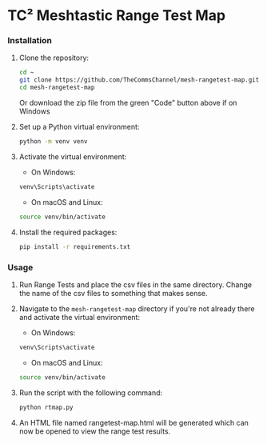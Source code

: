 # TC² Meshtastic Range Test Map

### Installation

1. Clone the repository:

   ```sh
   cd ~
   git clone https://github.com/TheCommsChannel/mesh-rangetest-map.git
   cd mesh-rangetest-map
   ```
   Or download the zip file from the green "Code" button above if on Windows

2. Set up a Python virtual environment:

   ```sh
   python -m venv venv
   ```

3. Activate the virtual environment:

   - On Windows:

   ```sh
   venv\Scripts\activate
   ```

   - On macOS and Linux:

   ```sh
   source venv/bin/activate
   ```

4. Install the required packages:

   ```sh
   pip install -r requirements.txt
   ```

### Usage

1. Run Range Tests and place the csv files in the same directory. Change the name of the csv files to something that makes sense.

2. Navigate to the `mesh-rangetest-map` directory if you're not already there and activate the virtual environment:

   - On Windows:

   ```sh
   venv\Scripts\activate
   ```

   - On macOS and Linux:

   ```sh
   source venv/bin/activate
   ```
3. Run the script with the following command:

   ```sh
   python rtmap.py
   ```

3. An HTML file named rangetest-map.html will be generated which can now be opened to view the range test results.
